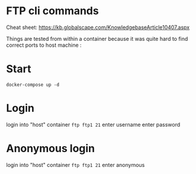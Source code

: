 FTP cli commands
================
Cheat sheet:
https://kb.globalscape.com/KnowledgebaseArticle10407.aspx


Things are tested from within a container because 
it was quite hard to find correct ports to host machine :

Start
=====
`docker-compose up -d`

Login
=====
login into "host" container 
`ftp ftp1 21`
enter username
enter password


Anonymous login
===============
login into "host" container 
`ftp ftp1 21`
enter anonymous
